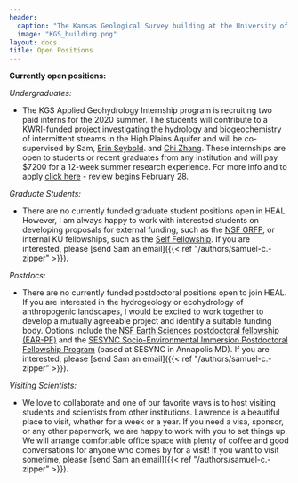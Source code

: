 ```yaml
---
header: 
  caption: "The Kansas Geological Survey building at the University of Kansas. Photo: KGS"
  image: "KGS_building.png"
layout: docs
title: Open Positions
---
```


**Currently open positions:**

*Undergraduates:*
 - The KGS Applied Geohydrology Internship program is recruiting two paid interns for the 2020 summer. The students will contribute to a KWRI-funded project investigating the hydrology and biogeochemistry of intermittent streams in the High Plains Aquifer and will be co-supervised by Sam, [Erin Seybold](https://www.erinseybold.com). and [Chi Zhang](https://www.chizhanggeophysics.com). These internships are open to students or recent graduates from any institution and will pay $7200 for a 12-week summer research experience. For more info and to apply [click here](https://employment.ku.edu/staff/16460BR) - review begins February 28.

*Graduate Students:*
 - There are no currently funded graduate student positions open in HEAL. However, I am always happy to work with interested students on developing proposals for external funding, such as the [NSF GRFP](http://www.nsfgrfp.org/), or internal KU fellowships, such as the [Self Fellowship](https://selfgraduate.ku.edu). If you are interested, please [send Sam an email]({{< ref "/authors/samuel-c.-zipper" >}}).

*Postdocs:*
 - There are no currently funded postdoctoral positions open to join HEAL. If you are interested in the hydrogeology or ecohydrology of anthropogenic landscapes, I would be excited to work together to develop a mutually agreeable project and identify a suitable funding body. Options include the [NSF Earth Sciences postdoctoral fellowship (EAR-PF)](https://www.nsf.gov/funding/pgm_summ.jsp?pims_id=503144) and the [SESYNC Socio-Environmental Immersion Postdoctoral Fellowship Program](https://www.sesync.org/opportunities/research-fellowships-postdoctoral-fellowships/socio-environmental-immersion-1) (based at SESYNC in Annapolis MD). If you are interested, please [send Sam an email]({{< ref "/authors/samuel-c.-zipper" >}}).

*Visiting Scientists:*
 - We love to collaborate and one of our favorite ways is to host visiting students and scientists from other institutions. Lawrence is a beautiful place to visit, whether for a week or a year. If you need a visa, sponsor, or any other paperwork, we are happy to work with you to set things up. We will arrange comfortable office space with plenty of coffee and good conversations for anyone who comes by for a visit! If you want to visit sometime, please [send Sam an email]({{< ref "/authors/samuel-c.-zipper" >}}). 